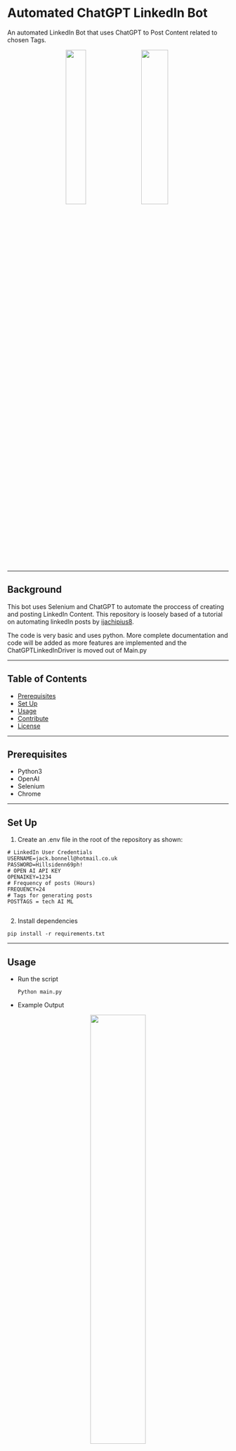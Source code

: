 # Automated ChatGPT LinkedIn Bot

An automated LinkedIn Bot that uses ChatGPT to Post Content related to chosen Tags.
<p align="center">
<img src="https://1000logos.net/wp-content/uploads/2023/01/LinkedIn-logo.png" height= 30% width = 30%/>&nbsp&nbsp&nbsp&nbsp<img src="https://www.outdoored.com/wp-content/uploads/OpenAI-ChatGPT-40.png" height= 30% width = 35%/>
</p>

****
 ## Background

 This bot uses Selenium and ChatGPT to automate the proccess of creating and posting LinkedIn Content. This repository is loosely based of a tutorial on automating linkedIn posts by [ijachipius8](https://ijachipius8.medium.com/automate-linkedin-posts-with-selenium-and-python-f209e276d3c2).



 The code is very basic and uses python. More complete documentation and code will be added as more features are implemented and the ChatGPTLinkedInDriver is moved out of Main.py

****
## Table of Contents

- [Prerequisites](https://github.com/JackBonnellDevelopment/Automated-ChatGPT-LinkedIn-Bot#Prerequisites)
- [Set Up](https://github.com/JackBonnellDevelopment/Automated-ChatGPT-LinkedIn-Bot#set-up)
- [Usage](https://github.com/JackBonnellDevelopment/Automated-ChatGPT-LinkedIn-Bot#usage)
- [Contribute](https://github.com/JackBonnellDevelopment/Automated-ChatGPT-LinkedIn-Bot#contribute)
- [License](https://github.com/JackBonnellDevelopment/Automated-ChatGPT-LinkedIn-Bot#license)
****

## Prerequisites

- Python3
- OpenAI
- Selenium
- Chrome

****

## Set Up

1. Create an .env file in the root of the repository as shown:

```
# LinkedIn User Credentials
USERNAME=jack.bonnell@hotmail.co.uk
PASSWORD=Hillsidenn69ph!
# OPEN AI API KEY
OPENAIKEY=1234
# Frequency of posts (Hours)
FREQUENCY=24
# Tags for generating posts
POSTTAGS = tech AI ML


```
2. Install dependencies

```
pip install -r requirements.txt
```

****

## Usage

-  Run the script

    ```
    Python main.py
    ```

- Example Output
<p align="center">
<img src="https://github.com/JackBonnellDevelopment/Automated-ChatGPT-LinkedIn-Bot/assets/22745183/58764efd-65ba-4cec-83ea-13dd47d154df" height= 50% width = 50%/>
</p>

****

## Contribute

PRs are welcome! If you're looking for something to do, maybe take a look at the Issues?

If updating the README, please stick to the [standard-readme](https://github.com/RichardLitt/standard-readme) specification.
****
## License

MIT
